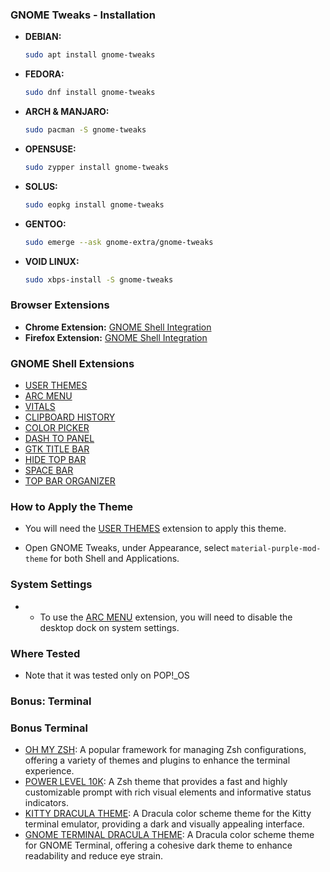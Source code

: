 ### GNOME Tweaks - Installation

- **DEBIAN:**
    ```bash
    sudo apt install gnome-tweaks
    ```
- **FEDORA:**
    ```bash
    sudo dnf install gnome-tweaks
    ```
- **ARCH & MANJARO:**
    ```bash
    sudo pacman -S gnome-tweaks
    ```
- **OPENSUSE:**
    ```bash
    sudo zypper install gnome-tweaks
    ```
- **SOLUS:**
    ```bash
    sudo eopkg install gnome-tweaks
    ```
- **GENTOO:**
    ```bash
    sudo emerge --ask gnome-extra/gnome-tweaks
    ```
- **VOID LINUX:**
    ```bash
    sudo xbps-install -S gnome-tweaks
    ```

### Browser Extensions

- **Chrome Extension:**
    [GNOME Shell Integration](https://chromewebstore.google.com/detail/integra%C3%A7%C3%A3o-com-gnome-shel/gphhapmejobijbbhgpjhcjognlahblep)
- **Firefox Extension:**
    [GNOME Shell Integration](https://addons.mozilla.org/pt-BR/firefox/addon/gnome-shell-integration/)

### GNOME Shell Extensions

- [USER THEMES](https://extensions.gnome.org/extension/19/user-themes/)
- [ARC MENU](https://extensions.gnome.org/extension/3628/arcmenu/)
- [VITALS](https://extensions.gnome.org/extension/1460/vitals/)
- [CLIPBOARD HISTORY](https://extensions.gnome.org/extension/4839/clipboard-history/)
- [COLOR PICKER](https://extensions.gnome.org/extension/3396/color-picker/)
- [DASH TO PANEL](https://extensions.gnome.org/extension/1160/dash-to-panel/)
- [GTK TITLE BAR](https://extensions.gnome.org/extension/1732/gtk-title-bar/)
- [HIDE TOP BAR](https://extensions.gnome.org/extension/545/hide-top-bar/)
- [SPACE BAR](https://extensions.gnome.org/extension/5090/space-bar/)
- [TOP BAR ORGANIZER](https://extensions.gnome.org/extension/4356/top-bar-organizer/)

### How to Apply the Theme

- You will need the [USER THEMES](https://extensions.gnome.org/extension/19/user-themes/) extension to apply this theme.

- Open GNOME Tweaks, under Appearance, select `material-purple-mod-theme` for both Shell and Applications.


### System Settings

- - To use the [ARC MENU](https://extensions.gnome.org/extension/3628/arcmenu/) extension, you will need to disable the desktop dock on system settings.

### Where Tested

- Note that it was tested only on POP!_OS

### Bonus: Terminal

### Bonus Terminal

- [OH MY ZSH](https://ohmyz.sh/): A popular framework for managing Zsh configurations, offering a variety of themes and plugins to enhance the terminal experience.
- [POWER LEVEL 10K](https://github.com/romkatv/powerlevel10k): A Zsh theme that provides a fast and highly customizable prompt with rich visual elements and informative status indicators.
- [KITTY DRACULA THEME](https://draculatheme.com/kitty): A Dracula color scheme theme for the Kitty terminal emulator, providing a dark and visually appealing interface.
- [GNOME TERMINAL DRACULA THEME](https://draculatheme.com/gnome-terminal): A Dracula color scheme theme for GNOME Terminal, offering a cohesive dark theme to enhance readability and reduce eye strain.